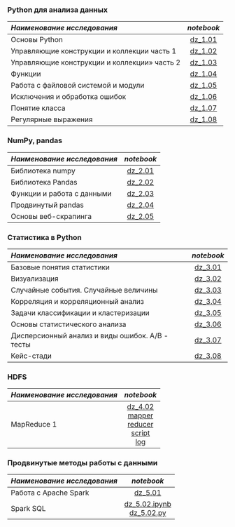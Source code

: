 ### Python для анализа данных

| ***Наименование исследования***  | ***notebook*** |
|:------------- |:-----------:|
| Основы Python |[dz_1.01][1]|
| Управляющие конструкции и коллекции часть 1 |[dz_1.02][2]|
| Управляющие конструкции и коллекции» часть 2 |[dz_1.03][3]|
| Функции |[dz_1.04][4]|
| Работа с файловой системой и модули|[dz_1.05][5]|
| Исключения и обработка ошибок|[dz_1.06][6]|
| Понятие класса|[dz_1.07][7]|
| Регулярные выражения|[dz_1.08][8]|


### NumPy, pandas

| ***Наименование исследования***  | ***notebook*** |
|:------------- |:-----------:|
| Библиотека numpy |[dz_2.01][9]|
| Библиотека Pandas |[dz_2.02][10]|
| Функции и работа с данными |[dz_2.03][11]|
| Продвинутый pandas |[dz_2.04][12]|
| Основы веб-скрапинга |[dz_2.05][13]|


### Статистика в Python

| ***Наименование исследования***  | ***notebook*** |
|:------------- |:-----------:|
| Базовые понятия статистики        |[dz_3.01][14]|
| Визуализация         |[dz_3.02][15]|
| Случайные события. Случайные величины         |[dz_3.03][16]|
| Корреляция и корреляционный анализ         |[dz_3.04][17]|
| Задачи классификации и кластеризации         |[dz_3.05][18]|
| Основы статистического анализа         |[dz_3.06][19]|
| Дисперсионный анализ и виды ошибок. А/В - тесты         |[dz_3.07][20]|
| Кейс-стади         |[dz_3.08][21]|


### HDFS

| ***Наименование исследования***  | ***notebook*** |
|:------------- |:-----------:|
| MapReduce 1       |[dz_4.02][22]<br>[mapper][23]<br>[reducer][24]<br>[script][25]<br>[log][26]|


### Продвинутые методы работы с данными

| ***Наименование исследования*** |             ***notebook***              |
|:--------------------------------|:---------------------------------------:|
| Работа с Apache Spark           |              [dz_5.01][27]              |
| Spark SQL                       | [dz_5.02.ipynb][28]<br>[dz_5.02.py][29] |





[1]:https://github.com/choodnovsky/Neto_DEGP-12/blob/master/dz_1.01.ipynb
[2]:https://github.com/choodnovsky/Neto_DEGP-12/blob/master/dz_1.02.ipynb
[3]:https://github.com/choodnovsky/Neto_DEGP-12/blob/master/dz_1.03.ipynb
[4]:https://github.com/choodnovsky/Neto_DEGP-12/blob/master/dz_1.04.ipynb
[5]:https://github.com/choodnovsky/Neto_DEGP-12/blob/master/dz_1.05.ipynb
[6]:https://github.com/choodnovsky/Neto_DEGP-12/blob/master/dz_1.06.ipynb
[7]:https://github.com/choodnovsky/Neto_DEGP-12/blob/master/dz_1.07.ipynb
[8]:https://github.com/choodnovsky/Neto_DEGP-12/blob/master/dz_1.08.ipynb

[9]:https://github.com/choodnovsky/Neto_DEGP-12/blob/master/dz_2.01.ipynb
[10]:https://github.com/choodnovsky/Neto_DEGP-12/blob/master/dz_2.02.ipynb
[11]:https://github.com/choodnovsky/Neto_DEGP-12/blob/master/dz_2.03.ipynb
[12]:https://github.com/choodnovsky/Neto_DEGP-12/blob/master/dz_2.04.ipynb
[13]:https://github.com/choodnovsky/Neto_DEGP-12/blob/master/dz_2.05.ipynb

[14]:https://github.com/choodnovsky/Neto_DEGP-12/blob/master/dz_3.01.ipynb
[15]:https://github.com/choodnovsky/Neto_DEGP-12/blob/master/dz_3.02.ipynb
[16]:https://github.com/choodnovsky/Neto_DEGP-12/blob/master/dz_3.03.ipynb
[17]:https://github.com/choodnovsky/Neto_DEGP-12/blob/master/dz_3.04.ipynb
[18]:https://github.com/choodnovsky/Neto_DEGP-12/blob/master/dz_3.05.ipynb
[19]:https://github.com/choodnovsky/Neto_DEGP-12/blob/master/dz_3.06.ipynb
[20]:https://github.com/choodnovsky/Neto_DEGP-12/blob/master/dz_3.07.ipynb
[21]:https://github.com/choodnovsky/Neto_DEGP-12/blob/master/dz_3.08.ipynb

[22]:https://github.com/choodnovsky/Neto_DEGP-12/blob/master/dz_4.02.ipynb
[23]:https://github.com/choodnovsky/Neto_DEGP-12/blob/master/mapper.py
[24]:https://github.com/choodnovsky/Neto_DEGP-12/blob/master/reducer.py
[25]:https://github.com/choodnovsky/Neto_DEGP-12/blob/master/mapreduce_1.sh
[26]:https://raw.githubusercontent.com/choodnovsky/Neto_DEGP-12/master/result.log
[27]:https://raw.githubusercontent.com/choodnovsky/Neto_DEGP-12/master/dz_5.01.txt
[28]:https://github.com/choodnovsky/Neto_DEGP-12/blob/master/dz_5.02.ipynb
[29]:https://github.com/choodnovsky/Neto_DEGP-12/blob/master/dz_5.02.py